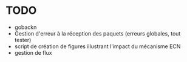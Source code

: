 # TODO

- gobackn
- Gestion d'erreur à la réception des paquets (erreurs globales, tout tester)
- script de création de figures illustrant l'impact du mécanisme ECN
- gestion de flux
